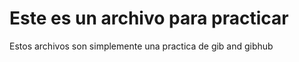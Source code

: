# Este es un archivo para practicar 

Estos archivos son simplemente una practica de gib and gibhub
